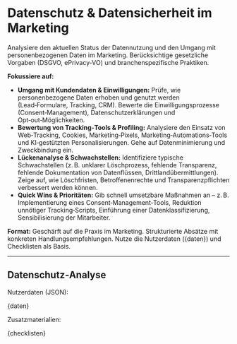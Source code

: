 # Datenschutz & Datensicherheit im Marketing

Analysiere den aktuellen Status der Datennutzung und den Umgang mit personenbezogenen Daten im Marketing. Berücksichtige gesetzliche Vorgaben (DSGVO, ePrivacy‑VO) und branchenspezifische Praktiken.

**Fokussiere auf:**
* **Umgang mit Kundendaten & Einwilligungen:** Prüfe, wie personenbezogene Daten erhoben und genutzt werden (Lead‑Formulare, Tracking, CRM). Bewerte die Einwilligungsprozesse (Consent‑Management), Datenschutzerklärungen und Opt‑out‑Möglichkeiten.
* **Bewertung von Tracking‑Tools & Profiling:** Analysiere den Einsatz von Web‑Tracking, Cookies, Marketing‑Pixels, Marketing‑Automations‑Tools und KI‑gestützten Personalisierungen. Gehe auf Datenminimierung und Zweckbindung ein.
* **Lückenanalyse & Schwachstellen:** Identifiziere typische Schwachstellen (z. B. unklarer Löschprozess, fehlende Transparenz, fehlende Dokumentation von Datenflüssen, Drittlandübermittlungen). Zeige auf, wie Löschfristen, Betroffenenrechte und Transparenzpflichten verbessert werden können.
* **Quick Wins & Prioritäten:** Gib schnell umsetzbare Maßnahmen an – z. B. Implementierung eines Consent‑Management‑Tools, Reduktion unnötiger Tracking‑Scripts, Einführung einer Datenklassifizierung, Sensibilisierung der Mitarbeiter.

**Format:** Geschärft auf die Praxis im Marketing. Strukturierte Absätze mit konkreten Handlungsempfehlungen. Nutze die Nutzerdaten ({daten}) und Checklisten als Basis.

---

## Datenschutz‑Analyse

Nutzerdaten (JSON):

{daten}

Zusatzmaterialien:

{checklisten}